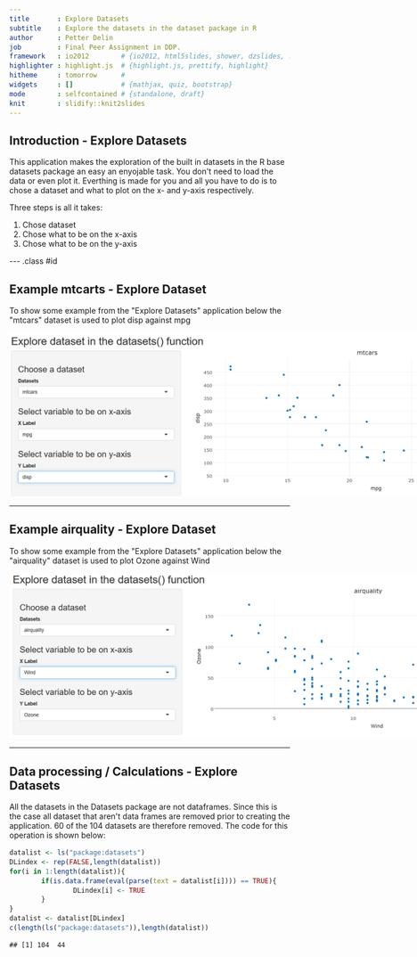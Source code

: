 ```yaml
---
title       : Explore Datasets 
subtitle    : Explore the datasets in the dataset package in R
author      : Petter Delin
job         : Final Peer Assignment in DDP.
framework   : io2012        # {io2012, html5slides, shower, dzslides, ...}
highlighter : highlight.js  # {highlight.js, prettify, highlight}
hitheme     : tomorrow      # 
widgets     : []            # {mathjax, quiz, bootstrap}
mode        : selfcontained # {standalone, draft}
knit        : slidify::knit2slides
---
```

<style>
.title-slide {
  background-color: #FFFFFF; /* #EDE0CF; ; #CA9F9D*/
}
</style>
<!-- Limit image width and height -->
<style type='text/css'>
img {
    max-height: 560px;
    max-width: 964px;
}
</style>


## Introduction - Explore Datasets
This application makes the exploration of the built in datasets in the R base datasets package an easy an enyojable task. You don't need to load the data or even plot it. Everthing is made for you and all you have to do is to chose a dataset and what to plot on the x- and y-axis respectively.


Three steps is all it takes:

1. Chose dataset
2. Chose what to be on the x-axis
3. Chose what to be on the y-axis

--- .class #id 

## Example mtcarts - Explore Dataset
To show some example from the "Explore Datasets" application below the "mtcars" dataset is used to plot disp against mpg


![width](Figures/Figure1.png)

---

## Example airquality - Explore Dataset
To show some example from the "Explore Datasets" application below the "airquality" dataset is used to plot Ozone against Wind


![width](Figures/Figure2.png)



---

## Data processing / Calculations - Explore Datasets
All the datasets in the Datasets package are not dataframes. Since this is the case all dataset that aren't data frames are removed prior to creating the application. 60 of the 104 datasets are therefore removed. The code for this operation is shown below:


```r
datalist <- ls("package:datasets")
DLindex <- rep(FALSE,length(datalist))
for(i in 1:length(datalist)){
        if(is.data.frame(eval(parse(text = datalist[i]))) == TRUE){
                DLindex[i] <- TRUE
        }
}
datalist <- datalist[DLindex]
c(length(ls("package:datasets")),length(datalist))
```

```
## [1] 104  44
```




